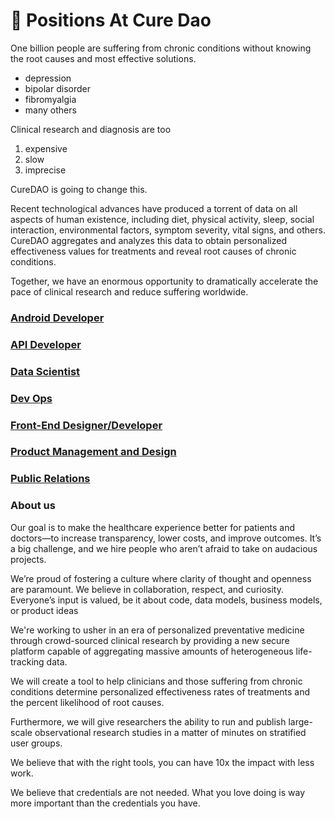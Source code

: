 # 👷 Positions At Cure Dao

One billion people are suffering from chronic conditions without knowing the root causes and most effective solutions.

* depression
* bipolar disorder
* fibromyalgia
* many others

Clinical research and diagnosis are too

1. expensive
2. slow
3. imprecise

CureDAO is going to change this.

Recent technological advances have produced a torrent of data on all aspects of human existence, including diet, physical activity, sleep, social interaction, environmental factors, symptom severity, vital signs, and others. CureDAO aggregates and analyzes this data to obtain personalized effectiveness values for treatments and reveal root causes of chronic conditions.

Together, we have an enormous opportunity to dramatically accelerate the pace of clinical research and reduce suffering worldwide.

### [Android Developer](android-developer.md)

### [API Developer](api-developer.md)

### [Data Scientist](data-scientist.md)

### [Dev Ops](dev-ops.md)

### [Front-End Designer/Developer](front-end-designer-developer.md)

### [Product Management and Design](product-management-and-design.md)

### [Public Relations](public-relations.md)

### About us

Our goal is to make the healthcare experience better for patients and doctors—to increase transparency, lower costs, and improve outcomes. It’s a big challenge, and we hire people who aren’t afraid to take on audacious projects.

We’re proud of fostering a culture where clarity of thought and openness are paramount. We believe in collaboration, respect, and curiosity. Everyone’s input is valued, be it about code, data models, business models, or product ideas

We're working to usher in an era of personalized preventative medicine through crowd-sourced clinical research by providing a new secure platform capable of aggregating massive amounts of heterogeneous life-tracking data.

We will create a tool to help clinicians and those suffering from chronic conditions determine personalized effectiveness rates of treatments and the percent likelihood of root causes.

Furthermore, we will give researchers the ability to run and publish large-scale observational research studies in a matter of minutes on stratified user groups.

We believe that with the right tools, you can have 10x the impact with less work.

We believe that credentials are not needed. What you love doing is way more important than the credentials you have.
